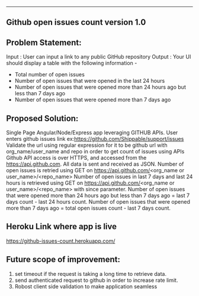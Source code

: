 ---------------------------------------
Github open issues count version 1.0
---------------------------------------

Problem Statement:
---------------------------------------
Input : User can input a link to any public GitHub repository
Output :
Your UI should display a table with the following information -
- Total number of open issues
- Number of open issues that were opened in the last 24 hours
- Number of open issues that were opened more than 24 hours ago but less than 7 days ago
- Number of open issues that were opened more than 7 days ago

Proposed Solution:
---------------------------------------
Single Page Angular/Node/Express app leveraging GITHUB APIs.
User enters github issues link ex:https://github.com/Shippable/support/issues
Validate the url using regular expression for it to be github url with org_name/user_name and repo in order to get count of issues using APIs
Github API access is over HTTPS, and accessed from the https://api.github.com. All data is sent and received as JSON.
Number of open issues is retried using GET on https://api.github.com/<org_name or user_name>/<repo_name>
Number of open issues in last 7 days and last 24 hours is retrieved using GET on https://api.github.com/<org_name or user_name>/<repo_name> with since parameter.
Number of open issues that were opened more than 24 hours ago but less than 7 days ago = last 7 days count - last 24 hours count.
Number of open issues that were opened more than 7 days ago = total open issues count - last 7 days count.

Heroku Link where app is live
------------------------------------------
https://github-issues-count.herokuapp.com/

Future scope of improvement:
------------------------------------------
1. set timeout if the request is taking a long time to retrieve data.
2. send authenticated request to github in order to increase rate limit.
3. Robost client side validation to make application seamless
